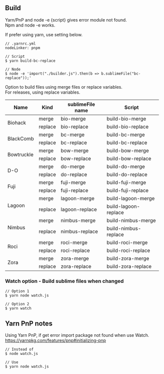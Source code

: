 ## Build

Yarn/PnP and node -e {script} gives error module not found.  
Npm and node -e works.  

If prefer using yarn, use setting below.  
```
// .yarnrc.yml
nodeLinker: pnpm
```

```
// Script
$ yarn build-bc-replace

// Node
$ node -e 'import("./builder.js").then(b => b.sublimeFile("bc-replace"));'
```

Option to build files using merge files or replace variables.  
For releases, using replace variables.
<table class="tg">
<thead>
  <tr>
    <th class="tg-0lax">Name</th>
    <th class="tg-0lax">Kind</th>
    <th class="tg-0lax">sublimeFile name</th>
    <th class="tg-0lax">Script</th>
  </tr>
</thead>
<tbody>
  <tr>
    <td class="tg-0lax" rowspan="2">Biohack</td>
    <td class="tg-0lax">merge</td>
    <td class="tg-0lax">bio-merge</td>
    <td class="tg-0lax">build-bio-merge</td>
  </tr>
  <tr>
    <td class="tg-0lax">replace</td>
    <td class="tg-0lax">bio-replace</td>
    <td class="tg-0lax">build-bio-replace</td>
  </tr>
  <tr>
    <td class="tg-0lax" rowspan="2">BlackComb</td>
    <td class="tg-0lax">merge</td>
    <td class="tg-0lax">bc-merge</td>
    <td class="tg-0lax">build-bc-merge</td>
  </tr>
  <tr>
    <td class="tg-0lax">replace</td>
    <td class="tg-0lax">bc-replace</td>
    <td class="tg-0lax">build-bc-replace</td>
  </tr>
  <tr>
    <td class="tg-0lax" rowspan="2">Bowtruckle</td>
    <td class="tg-0lax">merge</td>
    <td class="tg-0lax">bow-merge</td>
    <td class="tg-0lax">build-bow-merge</td>
  </tr>
  <tr>
    <td class="tg-0lax">replace</td>
    <td class="tg-0lax">bow-replace</td>
    <td class="tg-0lax">build-bow-replace</td>
  </tr>
  <tr>
    <td class="tg-0lax" rowspan="2">D-O</td>
    <td class="tg-0lax">merge</td>
    <td class="tg-0lax">do-merge</td>
    <td class="tg-0lax">build-do-merge</td>
  </tr>
  <tr>
    <td class="tg-0lax">replace</td>
    <td class="tg-0lax">do-replace</td>
    <td class="tg-0lax">build-do-replace</td>
  </tr>
  <tr>
    <td class="tg-0lax" rowspan="2">Fuji</td>
    <td class="tg-0lax">merge</td>
    <td class="tg-0lax">fuji-merge</td>
    <td class="tg-0lax">build-fuji-merge</td>
  </tr>
  <tr>
    <td class="tg-0lax">replace</td>
    <td class="tg-0lax">fuji-replace</td>
    <td class="tg-0lax">build-fuji-replace</td>
  </tr>
  <tr>
    <td class="tg-0lax" rowspan="2">Lagoon</td>
    <td class="tg-0lax">merge</td>
    <td class="tg-0lax">lagoon-merge</td>
    <td class="tg-0lax">build-lagoon-merge</td>
  </tr>
  <tr>
    <td class="tg-0lax">replace</td>
    <td class="tg-0lax">lagoon-replace</td>
    <td class="tg-0lax">build-lagoon-replace</td>
  </tr>
  <tr>
    <td class="tg-0lax" rowspan="2">Nimbus</td>
    <td class="tg-0lax">merge</td>
    <td class="tg-0lax">nimbus-merge</td>
    <td class="tg-0lax">build-nimbus-merge</td>
  </tr>
  <tr>
    <td class="tg-0lax">replace</td>
    <td class="tg-0lax">nimbus-replace</td>
    <td class="tg-0lax">build-nimbus-replace</td>
  </tr>
  <tr>
    <td class="tg-0lax" rowspan="2">Roci</td>
    <td class="tg-0lax">merge</td>
    <td class="tg-0lax">roci-merge</td>
    <td class="tg-0lax">build-roci-merge</td>
  </tr>
  <tr>
    <td class="tg-0lax">replace</td>
    <td class="tg-0lax">roci-replace</td>
    <td class="tg-0lax">build-roci-replace</td>
  </tr>
  <tr>
    <td class="tg-0lax" rowspan="2">Zora</td>
    <td class="tg-0lax">merge</td>
    <td class="tg-0lax">zora-merge</td>
    <td class="tg-0lax">build-zora-merge</td>
  </tr>
  <tr>
    <td class="tg-0lax">replace</td>
    <td class="tg-0lax">zora-replace</td>
    <td class="tg-0lax">build-zora-replace</td>
  </tr>
</tbody>
</table>

### Watch option - Build sublime files when changed

```
// Option 1
$ yarn node watch.js

// Option 2
$ yarn watch
```

## Yarn PnP notes

Using Yarn PnP, if get error import package not found when use Watch.  
https://yarnpkg.com/features/pnp#initializing-pnp
```
// Instead of
$ node watch.js

// Use
$ yarn node watch.js
```
